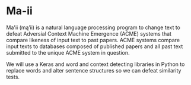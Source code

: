 # Ma-ii
Ma'ii (mąʼii) is a natural language processing program to change text to defeat Adversial Context Machine Emergence (ACME) systems that compare likeness of input text to past papers.
ACME systems compare input texts to databases composed of published papers and all past text submitted to the unique ACME system in question.

We will use a Keras and word and context detecting libraries in Python to replace words and alter sentence structures so we can defeat similarity tests.
 
